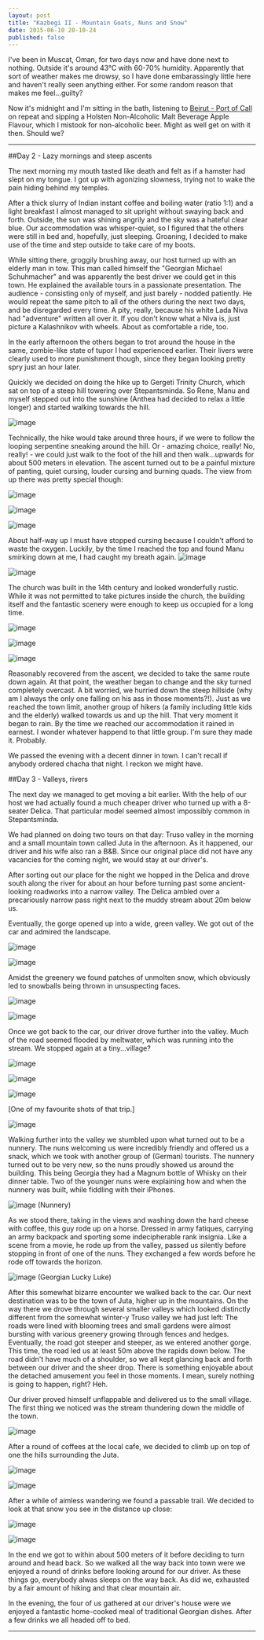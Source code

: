 ```yaml
---
layout: post
title: "Kazbegi II - Mountain Goats, Nuns and Snow"
date: 2015-06-10 20-10-24
published: false
---
```

I've been in Muscat, Oman, for two days now and have done next to nothing. Outside it's around 43°C with 60-70% humidity. Apparently that sort of weather makes me drowsy, so I have done embarassingly little here and haven't really seen anything either. For some random reason that makes me feel...guilty?

Now it's midnight and I'm sitting in the bath, listening to [Beirut - Port of Call](https://www.youtube.com/watch?v=RXiRpiOcWWI) on repeat and sipping a Holsten Non-Alcoholic Malt Beverage Apple Flavour, which I mistook for non-alcoholic beer. Might as well get on with it then. Should we?

---


##Day 2 - Lazy mornings and steep ascents

The next morning my mouth tasted like death and felt as if a hamster had slept on my tongue. I got up with agonizing slowness, trying not to wake the pain hiding behind my temples.

After a thick slurry of Indian instant coffee and boiling water (ratio 1:1) and a light breakfast I almost managed to sit upright without swaying back and forth. Outside, the sun was shining angrily and the sky was a hateful clear blue. Our accommodation was whisper-quiet, so I figured that the others were still in bed and, hopefully, just sleeping. Groaning, I decided to make use of the time and step outside to take care of my boots.

While sitting there, groggily brushing away, our host turned up with an elderly man in tow. This man called himself the "Georgian Michael Schuhmacher" and was apparently the best driver we could get in this town. He explained the available tours in a passionate presentation. The audience - consisting only of myself, and just barely - nodded patiently. He would repeat the same pitch to all of the others during the next two days, and be disregarded every time. A pity, really, because his white Lada Niva had "adventure" written all over it. If you don't know what a Niva is, just picture a Kalashnikov with wheels. About as comfortable a ride, too.

In the early afternoon the others began to trot around the house in the same, zombie-like state of tupor I had experienced earlier. Their livers were clearly used to more punishment though, since they began looking pretty spry just an hour later.

Quickly we decided on doing the hike up to Gergeti Trinity Church, which sat on top of a steep hill towering over Stepantsminda. So Rene, Manu and myself stepped out into the sunshine (Anthea had decided to relax a little longer) and started walking towards the hill. 

![image](http://www.escapingsloth.com/pics/IMG_20150601_133733_scaled.jpg)


Technically, the hike would take around three hours, if we were to follow the looping serpentine sneaking around the hill. Or - amazing choice, really! No, really! - we could just walk to the foot of the hill and then walk...upwards for about 500 meters in elevation. The ascent turned out to be a painful mixture of panting, quiet cursing, louder cursing and burning quads. The view from up there was pretty special though:

![image](http://www.escapingsloth.com/pics/IMG_20150601_141334_scaled.jpg)

![image](http://www.escapingsloth.com/pics/IMG_20150601_142328_scaled.jpg)

![image](http://www.escapingsloth.com/pics/IMG_20150601_142348_scaled.jpg)

About half-way up I must have stopped cursing because I couldn't afford to waste the oxygen. Luckily, by the time I reached the top and found Manu smirking down at me, I had caught my breath again.
![image](http://www.escapingsloth.com/pics/IMG_20150601_142522_scaled.jpg)

![image](http://www.escapingsloth.com/pics/IMG_20150601_143102_scaled.jpg)

The church was built in the 14th century and looked wonderfully rustic. While it was not permitted to take pictures inside the church, the building itself and the fantastic scenery were enough to keep us occupied for a long time. 

![image](http://www.escapingsloth.com/pics/IMG_20150601_144817_scaled.jpg)

![image](http://www.escapingsloth.com/pics/IMG_20150601_144825_scaled.jpg)

![image](http://www.escapingsloth.com/pics/IMG_20150601_150338_scaled.jpg)

Reasonably recovered from the ascent, we decided to take the same route down again. At that point, the weather began to change and the sky turned completely overcast. A bit worried, we hurried down the steep hillside (why am I always the only one falling on his ass in those moments?!). Just as we reached the town limit, another group of hikers (a family including little kids and the elderly) walked towards us and up the hill. That very moment it began to rain. By the time we reached our accommodation it rained in earnest. I wonder whatever happend to that little group. I'm sure they made it. Probably.

We passed the evening with a decent dinner in town. I can't recall if anybody ordered chacha that night. I reckon we might have.



##Day 3 - Valleys, rivers

The next day we managed to get moving a bit earlier. With the help of our host we had actually found a much cheaper driver who turned up with a 8-seater Delica. That particular model seemed almost impossibly common in Stepantsminda.

We had planned on doing two tours on that day: Truso valley in the morning and a small mountain town called Juta in the afternoon. As it happened, our driver and his wife also ran a B&B. Since our original place did not have any vacancies for the coming night, we would stay at our driver's.

After sorting out our place for the night we hopped in the Delica and drove south along the river for about an hour before turning past some ancient-looking roadworks into a narrow valley. The Delica ambled over a precariously narrow pass right next to the muddy stream about 20m below us.

Eventually, the gorge opened up into a wide, green valley. We got out of the car and admired the landscape.

![image](http://www.escapingsloth.com/pics/IMG_20150602_114831_scaled.jpg)

![image](http://www.escapingsloth.com/pics/IMG_20150602_115128_scaled.jpg)


Amidst the greenery we found patches of unmolten snow, which obviously led to snowballs being thrown in unsuspecting faces.

![image](http://www.escapingsloth.com/pics/IMG_20150602_120251_scaled.jpg)

![image](http://www.escapingsloth.com/pics/IMG_20150602_120540_scaled.jpg)

Once we got back to the car, our driver drove further into the valley. Much of the road seemed flooded by meltwater, which was running into the stream. We stopped again at a tiny...village?

![image](http://www.escapingsloth.com/pics/IMG_20150602_123102_scaled.jpg)

![image](http://www.escapingsloth.com/pics/IMG_20150602_124244_scaled.jpg)

![image](http://www.escapingsloth.com/pics/IMG_20150602_123854_scaled.jpg)

[One of my favourite shots of that trip.]

![image](http://www.escapingsloth.com/pics/IMG_20150602_125848_scaled.jpg)

Walking further into the valley we stumbled upon what turned out to be a nunnery. The nuns welcoming us were incredibly friendly and offered us a snack, which we took with another group of (German) tourists. The nunnery turned out to be very new, so the nuns proudly showed us around the building. This being Georgia they had a Magnum bottle of Whisky on their dinner table. Two of the younger nuns were explaining how and when the nunnery was built, while fiddling with their iPhones.

![image](http://www.escapingsloth.com/pics/IMG_20150602_130322_scaled.jpg)
(Nunnery)

As we stood there, taking in the views and washing down the hard cheese with coffee, this guy rode up on a horse. Dressed in army fatiques, carrying an army backpack and sporting some indecipherable rank insignia. Like  a scene from a movie, he rode up from the valley, passed us silently before stopping in front of one of the nuns. They exchanged a few words before he rode off towards the horizon.

![image](http://www.escapingsloth.com/pics/IMG_20150602_131147_scaled.jpg)
(Georgian Lucky Luke)

After this somewhat bizarre encounter we walked back to the car. Our next destination was to be the town of Juta, higher up in the mountains. On the way there we drove through several smaller valleys which looked distinctly different from the somewhat winter-y Truso valley we had just left: The roads were lined with blooming trees and small gardens were almost bursting with various greenery growing through fences and hedges. Eventually, the road got steeper and steeper, as we entered another gorge. This time, the road led us at least 50m above the rapids down below. The road didn't have much of a shoulder, so we all kept glancing back and forth between our driver and the sheer drop. There is something enjoyable about the detached amusement you feel in those moments. I mean, surely nothing is going to happen, right? Heh.

Our driver proved himself unflappable and delivered us to the small village. The first thing we noticed was the stream thundering down the middle of the town. 

![image](http://www.escapingsloth.com/pics/IMG_20150602_154207_scaled.jpg)

After a round of coffees at the local cafe, we decided to climb up on top of one the hills surrounding the Juta.

![image](http://www.escapingsloth.com/pics/IMG_20150602_162423_scaled.jpg)

![image](http://www.escapingsloth.com/pics/IMG_20150602_161936_scaled.jpg)

After a while of aimless wandering we found a passable trail. We decided to look at that snow you see in the distance up close:

![image](http://www.escapingsloth.com/pics/IMG_20150602_164120_scaled.jpg)

![image](http://www.escapingsloth.com/pics/IMG_20150602_165059_scaled.jpg)

In the end we got to within about 500 meters of it before deciding to turn around and head back. So we walked all the way back into town were we enjoyed a round of drinks before looking around for our driver. As these things go, everybody alwas sleeps on the way back. As did we, exhausted by a fair amount of hiking and that clear mountain air.

In the evening, the four of us gathered at our driver's house were we enjoyed a fantastic home-cooked meal of traditional Georgian dishes. After a few drinks we all headed off to bed.

----







